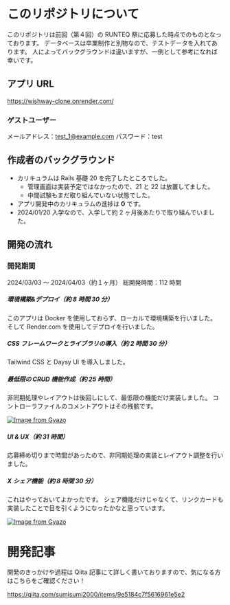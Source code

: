 # このリポジトリについて

このリポジトリは前回（第４回）の RUNTEQ 祭に応募した時点でのものとなっております。
データベースは卒業制作と別物なので、テストデータを入れてあります。
人によってバックグラウンドは違いますが、一例として参考になれば幸いです。

## アプリ URL

https://wishway-clone.onrender.com/

### ゲストユーザー

メールアドレス：test_1@example.com
パスワード：test

## 作成者のバックグラウンド

- カリキュラムは Rails 基礎 20 を完了したところでした。
  - 管理画面は実装予定ではなかったので、21 と 22 は放置してました。
  - 中間試験もまだ取り組んでいない状態でした。
- アプリ開発中のカリキュラムの進捗は **0** です。
- 2024/01/20 入学なので、入学して約 2 ヶ月後あたりで取り組んでいました。

## 開発の流れ

### 開発期間

2024/03/03 〜 2024/04/03（約１ヶ月）
総開発時間：112 時間

##### 環境構築&デプロイ（約 8 時間 30 分）

このアプリは Docker を使用しておらず、ローカルで環境構築を行いました。
そして Render.com を使用してデプロイを行いました。

##### CSS フレームワークとライブラリの導入（約 2 時間 30 分）

Tailwind CSS と Daysy UI を導入しました。

##### 最低限の CRUD 機能作成（約 25 時間）

非同期処理やレイアウトは後回しにして、最低限の機能だけ実装しました。
コントローラファイルのコメントアウトはその残骸です。

[![Image from Gyazo](https://i.gyazo.com/2f8f1ff7ee37926bd664b82ef403aad4.png)](https://gyazo.com/2f8f1ff7ee37926bd664b82ef403aad4)

##### UI & UX（約 31 時間）

応募締め切りまで時間があったので、非同期処理の実装とレイアウト調整を行いました。

##### X シェア機能（約 8 時間 30 分）

これはやっておいてよかったです。
シェア機能だけじゃなくて、リンクカードも実装したことで目を引くようになったかなと思っています。

[![Image from Gyazo](https://i.gyazo.com/104379bff1fd6cfe42a106d1ee882b5c.png)](https://gyazo.com/104379bff1fd6cfe42a106d1ee882b5c)

# 開発記事

開発のきっかけや過程は Qiita 記事にて詳しく書いておりますので、気になる方はこちらをご確認ください！

https://qiita.com/sumisumi2000/items/9e5184c7f5616961e5e2
